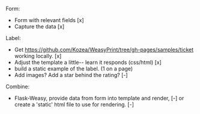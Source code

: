   Form:
- Form with relevant fields [x]
- Capture the data [x]


Label:
- Get https://github.com/Kozea/WeasyPrint/tree/gh-pages/samples/ticket working locally. [x]
- Adjust the template a little-- learn it responds (css/html) [x]
- build a static example of the label. (1 on a page) 
- Add images? Add a star behind the rating? [-]


Combine:
- Flask-Weasy, provide data from form into template and render, [-]
  or create a 'static' html file to use for rendering. [-]
 
